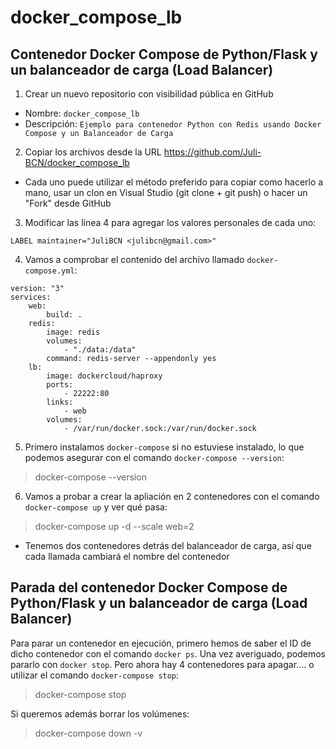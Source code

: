 # docker_compose_lb


## Contenedor Docker Compose de Python/Flask y un balanceador de carga (Load Balancer)
1) Crear un nuevo repositorio con visibilidad pública en GitHub
* Nombre: `docker_compose_lb`
* Descripción: `Ejemplo para contenedor Python con Redis usando Docker Compose y un Balanceador de Carga`
2) Copiar los archivos desde la URL https://github.com/Juli-BCN/docker_compose_lb
* Cada uno puede utilizar el método preferido para copiar como hacerlo a mano, usar un clon en Visual Studio (git clone + git push) o hacer un "Fork" desde GitHub
3) Modificar las línea 4 para agregar los valores personales de cada uno:
```
LABEL maintainer="JuliBCN <julibcn@gmail.com>"
```
4) Vamos a comprobar el contenido del archivo llamado `docker-compose.yml`:
```
version: "3"
services:
    web:
        build: .
    redis:
        image: redis
        volumes:
            - "./data:/data"
        command: redis-server --appendonly yes
    lb:
        image: dockercloud/haproxy
        ports:
            - 22222:80
        links:
            - web
        volumes:
            - /var/run/docker.sock:/var/run/docker.sock
```
5) Primero instalamos `docker-compose` si no estuviese instalado, lo que podemos asegurar con el comando `docker-compose --version`:
> docker-compose --version

6) Vamos a probar a crear la apliación en 2 contenedores con el comando `docker-compose up` y ver qué pasa:
> docker-compose up -d --scale web=2
* Tenemos dos contenedores detrás del balanceador de carga, así que cada llamada cambiará el nombre del contenedor


## Parada del contenedor Docker Compose de Python/Flask y un balanceador de carga (Load Balancer)
Para parar un contenedor en ejecución, primero hemos de saber el ID de dicho contenedor con el comando `docker ps`. Una vez averiguado, podemos pararlo con `docker stop`. Pero ahora hay 4 contenedores para apagar.... o utilizar el comando `docker-compose stop`:
> docker-compose stop

Si queremos además borrar los volúmenes:
> docker-compose down -v
